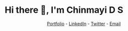 # Hi there 👋, I'm Chinmayi D S
<p align="center">
  <a href="https://my-portfolio-sigma-vert-38.vercel.app/" target="blank">Portfolio</a>
  -
  <a href="https://www.linkedin.com/in/chinmayi-d-s-2608b0263/" target="blank">LinkedIn</a>
  -
  <a href="https://twitter.com/ChinmayiDS" target="blank">Twitter</a>
  -
  <a href="mailto:chinmayishaan2316@gmail.com">Email</a>
</p>
<!---
urgetolearn/urgetolearn is a ✨ unique ✨ repository because its `README.md` (this file) appears on your GitHub profile.
You can click the Preview link to take a look at your changes.
--->
